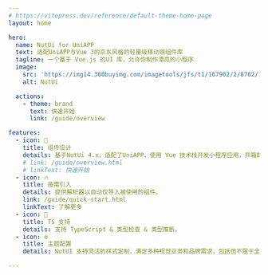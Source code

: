 ```yaml
---
# https://vitepress.dev/reference/default-theme-home-page
layout: home

hero:
  name: NutUi for UniAPP
  text: 适配UniAPP与Vue 3的京东风格的轻量级移动端组件库
  tagline: 一个基于 Vue.js 的UI 库，允许你制作漂亮的小程序
  image:
    src: 'https://img14.360buyimg.com/imagetools/jfs/t1/167902/2/8762/791358/603742d7E9b4275e3/e09d8f9a8bf4c0ef.png'
    alt: NutUi

  actions:
    - theme: brand
      text: 快速开始
      link: /guide/overview

features:
  - icon: 🌈
    title: 组件设计
    details: 基于NutUi 4.x，适配了UniAPP，使用 Vue 技术栈开发小程序应用，开箱即用，帮助研发快速开发用户界面，提升开发效率，改善开发体验。
    # link: /guide/overview.html
    # linkText: 快速开始
  - icon: 🔥
    title: 按需引入
    details: 提供解析器以自动仅导入被使用的组件。
    link: /guide/quick-start.html
    linkText: 了解更多
  - icon: 🎉
    title: TS 支持
    details: 支持 TypeScript & 类型检查 & 类型推断。
  - icon: ⚙️
    title: 主题配置
    details: NutUI 支持灵活的样式定制，满足多种视觉业务和品牌需求，包括但不限于全局主色调和特定组件视觉定制的支持。

---
```


